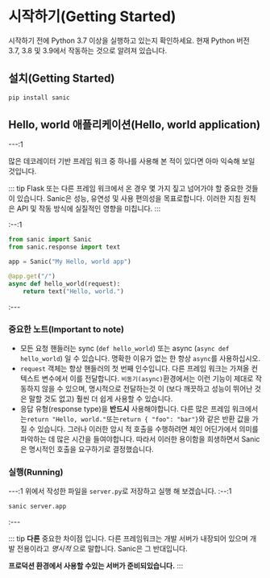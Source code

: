 # 시작하기(Getting Started)

시작하기 전에 Python 3.7 이상을 실행하고 있는지 확인하세요. 현재 Python 버전 3.7, 3.8 및 3.9에서 작동하는 것으로 알려져 있습니다.

## 설치(Getting Started)

```bash
pip install sanic
```

## Hello, world 애플리케이션(Hello, world application)

---:1

많은 데코레이터 기반 프레임 워크 중 하나를 사용해 본 적이 있다면 아마 익숙해 보일 것입니다.

::: tip
Flask 또는 다른 프레임 워크에서 온 경우 몇 가지 짚고 넘어가야 할 중요한 것들이 있습니다. Sanic은 성능, 유연성 및 사용 편의성을 목표로합니다. 이러한 지침 원칙은 API 및 작동 방식에 실질적인 영향을 미칩니다.
:::

:--:1

```python
from sanic import Sanic
from sanic.response import text

app = Sanic("My Hello, world app")

@app.get("/")
async def hello_world(request):
    return text("Hello, world.")
```

:---

### 중요한 노트(Important to note)

- 모든 요청 핸들러는 sync (`def hello_world`) 또는 async (`async def hello_world`) 일 수 있습니다. 명확한 이유가 없는 한 항상 `async`를 사용하십시오.
- `request` 객체는 항상 핸들러의 첫 번째 인수입니다. 다른 프레임 워크는 가져올 컨텍스트 변수에서 이를 전달합니다. `비동기(async)`환경에서는 이런 기능이 제대로 작동하지 않을 수 있으며, 명시적으로 전달하는것 이 (보다 깨끗하고 성능이 뛰어난 것은 말할 것도 없고) 훨씬 더 쉽게 사용할 수 있습니다.
- 응답 유형(response type)을 **반드시** 사용해야합니다. 다른 많은 프레임 워크에서는`return "Hello, world."`또는`return { "foo": "bar"}`와 같은 반환 값을 가질 수 있습니다. 그러나 이러한 암시 적 호출을 수행하려면 체인 어딘가에서 의미를 파악하는 데 많은 시간을 들여야합니다. 따라서 이러한 용이함을 희생하면서 Sanic은 명시적인 호출을 요구하기로 결정했습니다.

### 실행(Running)

---:1
위에서 작성한 파일을 `server.py`로 저장하고 실행 해 보겠습니다.
:--:1

```bash
sanic server.app
```

:---

::: tip
**다른** 중요한 차이점 입니다. 다른 프레임워크는 개발 서버가 내장되어 있으며 개발 전용이라고 _명시적_ 으로 말합니다. Sanic은 그 반대입니다.

**프로덕션 환경에서 사용할 수있는 서버가 준비되있습니다.**
:::
